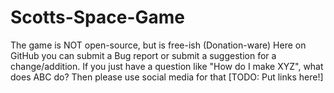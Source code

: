 # Scotts-Space-Game
The game is NOT open-source, but is free-ish (Donation-ware)
Here on GitHub you can submit a Bug report or submit a suggestion for a change/addition.
If you just have a question like "How do I make XYZ", what does ABC do? Then please use social media for that [TODO: Put links here!]
